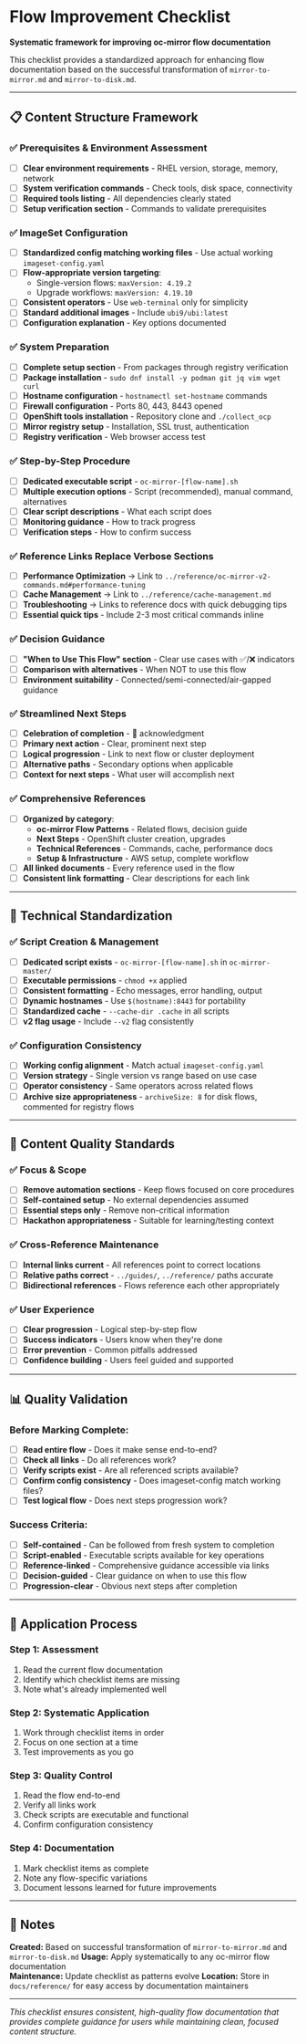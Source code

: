 # Flow Improvement Checklist

**Systematic framework for improving oc-mirror flow documentation**

This checklist provides a standardized approach for enhancing flow documentation based on the successful transformation of `mirror-to-mirror.md` and `mirror-to-disk.md`.

---

## 📋 Content Structure Framework

### **✅ Prerequisites & Environment Assessment**
- [ ] **Clear environment requirements** - RHEL version, storage, memory, network
- [ ] **System verification commands** - Check tools, disk space, connectivity  
- [ ] **Required tools listing** - All dependencies clearly stated
- [ ] **Setup verification section** - Commands to validate prerequisites

### **✅ ImageSet Configuration**
- [ ] **Standardized config matching working files** - Use actual working `imageset-config.yaml`
- [ ] **Flow-appropriate version targeting**:
  - Single-version flows: `maxVersion: 4.19.2` 
  - Upgrade workflows: `maxVersion: 4.19.10`
- [ ] **Consistent operators** - Use `web-terminal` only for simplicity
- [ ] **Standard additional images** - Include `ubi9/ubi:latest`
- [ ] **Configuration explanation** - Key options documented

### **✅ System Preparation**
- [ ] **Complete setup section** - From packages through registry verification
- [ ] **Package installation** - `sudo dnf install -y podman git jq vim wget curl`
- [ ] **Hostname configuration** - `hostnamectl set-hostname` commands
- [ ] **Firewall configuration** - Ports 80, 443, 8443 opened
- [ ] **OpenShift tools installation** - Repository clone and `./collect_ocp`
- [ ] **Mirror registry setup** - Installation, SSL trust, authentication
- [ ] **Registry verification** - Web browser access test

### **✅ Step-by-Step Procedure**
- [ ] **Dedicated executable script** - `oc-mirror-[flow-name].sh` 
- [ ] **Multiple execution options** - Script (recommended), manual command, alternatives
- [ ] **Clear script descriptions** - What each script does
- [ ] **Monitoring guidance** - How to track progress
- [ ] **Verification steps** - How to confirm success

### **✅ Reference Links Replace Verbose Sections**
- [ ] **Performance Optimization** → Link to `../reference/oc-mirror-v2-commands.md#performance-tuning`
- [ ] **Cache Management** → Link to `../reference/cache-management.md`
- [ ] **Troubleshooting** → Links to reference docs with quick debugging tips
- [ ] **Essential quick tips** - Include 2-3 most critical commands inline

### **✅ Decision Guidance**
- [ ] **"When to Use This Flow" section** - Clear use cases with ✅/❌ indicators
- [ ] **Comparison with alternatives** - When NOT to use this flow
- [ ] **Environment suitability** - Connected/semi-connected/air-gapped guidance

### **✅ Streamlined Next Steps**
- [ ] **Celebration of completion** - 🎉 acknowledgment
- [ ] **Primary next action** - Clear, prominent next step
- [ ] **Logical progression** - Link to next flow or cluster deployment
- [ ] **Alternative paths** - Secondary options when applicable
- [ ] **Context for next steps** - What user will accomplish next

### **✅ Comprehensive References**
- [ ] **Organized by category**:
  - **oc-mirror Flow Patterns** - Related flows, decision guide
  - **Next Steps** - OpenShift cluster creation, upgrades
  - **Technical References** - Commands, cache, performance docs
  - **Setup & Infrastructure** - AWS setup, complete workflow
- [ ] **All linked documents** - Every reference used in the flow
- [ ] **Consistent link formatting** - Clear descriptions for each link

---

## 🔧 Technical Standardization

### **✅ Script Creation & Management**
- [ ] **Dedicated script exists** - `oc-mirror-[flow-name].sh` in `oc-mirror-master/`
- [ ] **Executable permissions** - `chmod +x` applied
- [ ] **Consistent formatting** - Echo messages, error handling, output
- [ ] **Dynamic hostnames** - Use `$(hostname):8443` for portability
- [ ] **Standardized cache** - `--cache-dir .cache` in all scripts
- [ ] **v2 flag usage** - Include `--v2` flag consistently

### **✅ Configuration Consistency**
- [ ] **Working config alignment** - Match actual `imageset-config.yaml` 
- [ ] **Version strategy** - Single version vs range based on use case
- [ ] **Operator consistency** - Same operators across related flows
- [ ] **Archive size appropriateness** - `archiveSize: 8` for disk flows, commented for registry flows

---

## 🎯 Content Quality Standards

### **✅ Focus & Scope**
- [ ] **Remove automation sections** - Keep flows focused on core procedures
- [ ] **Self-contained setup** - No external dependencies assumed
- [ ] **Essential steps only** - Remove non-critical information
- [ ] **Hackathon appropriateness** - Suitable for learning/testing context

### **✅ Cross-Reference Maintenance**
- [ ] **Internal links current** - All references point to correct locations
- [ ] **Relative paths correct** - `../guides/`, `../reference/` paths accurate
- [ ] **Bidirectional references** - Flows reference each other appropriately

### **✅ User Experience**
- [ ] **Clear progression** - Logical step-by-step flow
- [ ] **Success indicators** - Users know when they're done
- [ ] **Error prevention** - Common pitfalls addressed
- [ ] **Confidence building** - Users feel guided and supported

---

## 📊 Quality Validation

### **Before Marking Complete:**
- [ ] **Read entire flow** - Does it make sense end-to-end?
- [ ] **Check all links** - Do all references work?
- [ ] **Verify scripts exist** - Are all referenced scripts available?
- [ ] **Confirm config consistency** - Does imageset-config match working files?
- [ ] **Test logical flow** - Does next steps progression work?

### **Success Criteria:**
- [ ] **Self-contained** - Can be followed from fresh system to completion
- [ ] **Script-enabled** - Executable scripts available for key operations  
- [ ] **Reference-linked** - Comprehensive guidance accessible via links
- [ ] **Decision-guided** - Clear guidance on when to use this flow
- [ ] **Progression-clear** - Obvious next steps after completion

---

## 🚀 Application Process

### **Step 1: Assessment**
1. Read the current flow documentation
2. Identify which checklist items are missing
3. Note what's already implemented well

### **Step 2: Systematic Application** 
1. Work through checklist items in order
2. Focus on one section at a time
3. Test improvements as you go

### **Step 3: Quality Control**
1. Read the flow end-to-end
2. Verify all links work
3. Check scripts are executable and functional
4. Confirm configuration consistency

### **Step 4: Documentation**
1. Mark checklist items as complete
2. Note any flow-specific variations
3. Document lessons learned for future improvements

---

## 📝 Notes

**Created:** Based on successful transformation of `mirror-to-mirror.md` and `mirror-to-disk.md`
**Usage:** Apply systematically to any oc-mirror flow documentation  
**Maintenance:** Update checklist as patterns evolve
**Location:** Store in `docs/reference/` for easy access by documentation maintainers

---

*This checklist ensures consistent, high-quality flow documentation that provides complete guidance for users while maintaining clean, focused content structure.*
